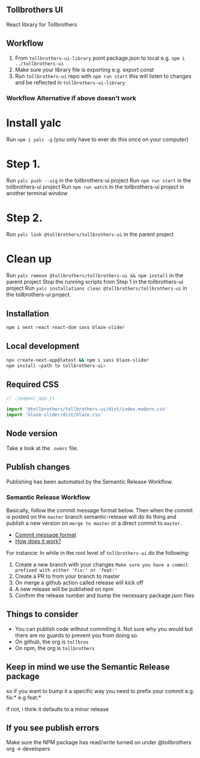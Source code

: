 ## Tollbrothers UI
React library for Tollbrothers

## Workflow
1. From `tollbrothers-ui-library` point package.json to local e.g. `npm i ../tollbrothers-ui`
2. Make sure your library file is exporting e.g. export const
3. Run `tollbrothers-ui` repo with `npm run start` this will listen to changes and be reflected in `tollbrothers-ui-library`

### Workflow Alternative if above doesn't work

# Install yalc
Run `npm i yalc -g` (you only have to ever do this once on your computer)

# Step 1.
Run `yalc push --sig` in the tollbrothers-ui project
Run `npm run start` in the tollbrothers-ui project
Run `npm run watch` in the tollbrothers-ui project in another terminal window

# Step 2.
Run `yalc link @tollbrothers/tollbrothers-ui` in the parent project

# Clean up
Run `yalc remove @tollbrothers/tollbrothers-ui && npm install` in the parent project 
Stop the running scripts from Step 1 in the tollbrothers-ui project
Run `yalc installations clean @tollbrothers/tollbrothers-ui` in the tollbrothers-ui project.


## Installation
```bash
npm i next react react-dom sass blaze-slider
```

## Local development
```bash
npx create-next-app@latest && npm i sass blaze-slider
npm install <path to tollbrothers-ui>
```

## Required CSS

```javascript
// ./pages/_app.js

import '@tollbrothers/tollbrothers-ui/dist/index.modern.css'
import 'blaze-slider/dist/blaze.css'
```

## Node version
Take a look at the `.nvmrc` file.

## Publish changes
Publishing has been automated by the Semantic Release Workflow.

### Semantic Release Workflow
Basically, follow the commit message format below. Then when the commit is posted on the `master` branch semantic-release will do its thing and publish a new version on `merge to master` or a direct commit to `master`.
* [Commit message format](https://github.com/angular/angular/blob/main/CONTRIBUTING.md#type)
* [How does it work?](https://github.com/angular/angular/blob/main/CONTRIBUTING.md#type)

For instance:
In while in the root level of `tollbrothers-ui` do the following:
1. Create a new branch with your changes `Make sure you have a commit prefixed with either 'fix:' or 'feat:'`
2. Create a PR to from your branch to master
3. On merge a github action called release will kick off
4. A new release will be published on npm
5. Confirm the release number and bump the necessary package.json files

## Things to consider
- You can publish code without commiting it. Not sure why you would but there are no guards to prevent you from doing so.
- On github, the org is `tollbros`
- On npm, the org is `tollbrothers`





Keep in mind we use the Semantic Release package
---------

so if you want to bump it a specific way you need to prefix your commit
e.g. fix:*
e.g feat:*

if not, i think it defaults to a minor release

## If you see publish errors
Make sure the NPM package has read/write turned on under @tollbrothers org -> developers


